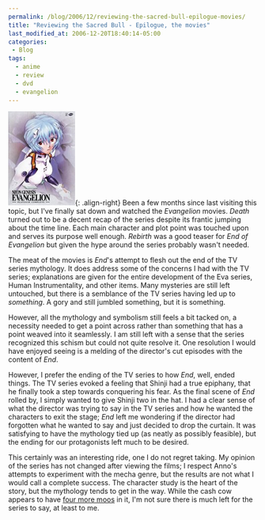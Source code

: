 ```yaml
---
permalink: /blog/2006/12/reviewing-the-sacred-bull-epilogue-movies/
title: "Reviewing the Sacred Bull - Epilogue, the movies"
last_modified_at: 2006-12-20T18:40:14-05:00
categories:
 - Blog
tags:
  - anime
  - review
  - dvd
  - evangelion
---
```


![Neon Genesis Evangelion](/assets/images/reviews/evangelion.jpg){: .align-right}
Been a few months since last visiting this topic, but I've finally sat down and watched the _Evangelion_ movies. _Death_
turned out to be a decent recap of the series despite its frantic jumping about the time line. Each main character and
plot point was touched upon and serves its purpose well enough. _Rebirth_ was a good teaser for _End of Evangelion_ but
given the hype around the series probably wasn't needed.

The meat of the movies is _End_'s attempt to flesh out the end of the TV series mythology. It does address some of the
concerns I had with the TV series; explanations are given for the entire development of the Eva series, Human
Instrumentality, and other items. Many mysteries are still left untouched, but there is a semblance of the TV series
having led up to _something_. A gory and still jumbled something, but it is something.

However, all the mythology and symbolism still feels a bit tacked on, a necessity needed to get a point across rather
than something that has a point weaved into it seamlessly. I am still left with a sense that the series recognized this
schism but could not quite resolve it. One resolution I would have enjoyed seeing is a melding of the director's cut
episodes with the content of _End_.

However, I prefer the ending of the TV series to how _End_, well, ended things. The TV series evoked a feeling that
Shinji had a true epiphany, that he finally took a step towards conquering his fear. As the final scene of _End_ rolled
by, I simply wanted to give Shinji two in the hat. I had a clear sense of what the director was trying to say in the TV
series and how he wanted the characters to exit the stage; _End_ left me wondering if the director had forgotten what he
wanted to say and just decided to drop the curtain. It was satisfying to have the mythology tied up (as neatly as
possibly feasible), but the ending for our protagonists left much to be desired.

This certainly was an interesting ride, one I do not regret taking. My opinion of the series has not changed after
viewing the films; I respect Anno's attempts to experiment with the mecha genre, but the results are not what I would
call a complete success. The character study is the heart of the story, but the mythology tends to get in the way. While
the cash cow appears to have [four more moos](http://en.wikipedia.org/wiki/Rebuild_of_Evangelion) in it, I'm not sure
there is much left for the series to say, at least to me.